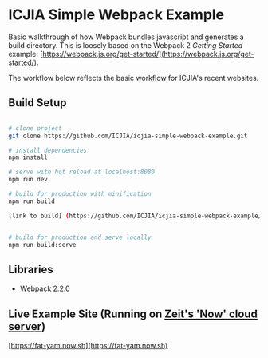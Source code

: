 # ICJIA Simple Webpack Example

Basic walkthrough of how Webpack bundles javascript and generates a build directory. This is loosely based on the Webpack 2 *Getting Started* example: [https://webpack.js.org/get-started/](https://webpack.js.org/get-started/).

The workflow below reflects the basic workflow for ICJIA's recent websites.

## Build Setup

``` bash

# clone project
git clone https://github.com/ICJIA/icjia-simple-webpack-example.git

# install dependencies
npm install

# serve with hot reload at localhost:8080
npm run dev

# build for production with minification
npm run build

[link to build] (https://github.com/ICJIA/icjia-simple-webpack-example//raw/master/howto/build.gif)


# build for production and serve locally
npm run build:serve

```

## Libraries
- [Webpack 2.2.0](https://webpack.js.org/)


## Live Example Site (Running on [Zeit's 'Now' cloud server](https://zeit.co/blog/now-static))
[https://fat-yam.now.sh](https://fat-yam.now.sh)
